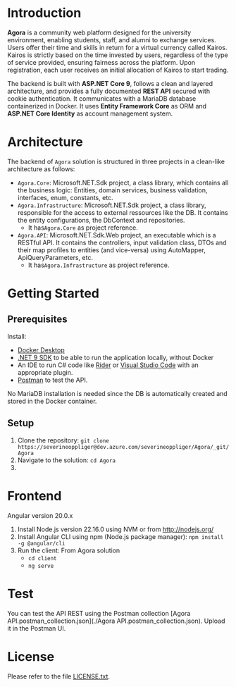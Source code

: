 # Introduction 
**Agora** is a community web platform designed for the university environment, enabling students, staff, and alumni 
to exchange services. Users offer their time and skills in return for a virtual currency called Kairos. 
Kairos is strictly based on the time invested by users, regardless of the type of service provided,
ensuring fairness across the platform. Upon registration, each user receives an initial allocation of Kairos 
to start trading.

The backend is built with **ASP.NET Core 9**, follows a clean and layered architecture, and provides a fully documented
**REST API** secured with cookie authentication. It communicates with a MariaDB database containerized in Docker.
It uses **Entity Framework Core** as ORM and **ASP.NET Core Identity** as account management system.

# Architecture
The backend of `Agora` solution is structured in three projects in a clean-like architecture as follows:
* `Agora.Core`: Microsoft.NET.Sdk project, a class library, which contains all the business logic: 
Entities, domain services, business validation, interfaces, enum, constants, etc.
* `Agora.Infrastructure`: Microsoft.NET.Sdk project, a class library,
responsible for the access to external ressources like the DB.
It contains the entity configurations, the DbContext and repositories.
  * It has`Agora.Core` as project reference.
* `Agora.API`: Microsoft.NET.Sdk.Web project, an executable which is a RESTful API.
It contains the controllers, input validation class, DTOs and their map profiles to entities (and vice-versa)
using AutoMapper, ApiQueryParameters, etc.
  * It has`Agora.Infrastructure` as project reference.

# Getting Started
## Prerequisites
Install:
- [Docker Desktop](https://docs.docker.com/desktop/)
- [.NET 9 SDK](https://dotnet.microsoft.com/en-us/download) to be able to run the application locally, without Docker
- An IDE to run C# code like [Rider](https://www.jetbrains.com/rider/download) or [Visual Studio Code](https://code.visualstudio.com/download) with an appropriate plugin.
- [Postman](https://www.postman.com/) to test the API.

No MariaDB installation is needed since the DB is automatically created and stored in the Docker container.

## Setup
1. Clone the repository: `git clone https://severineoppliger@dev.azure.com/severineoppliger/Agora/_git/Agora`
2. Navigate to the solution: `cd Agora`
3. 

# Frontend
Angular version 20.0.x
1. Install Node.js version 22.16.0 using NVM or from http://nodejs.org/
2. Install Angular CLI using npm (Node.js package manager): `npm install -g @angular/cli`
3. Run the client: From Agora solution
   * `cd client`
   * `ng serve`

# Test 
You can test the API REST using the Postman collection [Agora API.postman_collection.json](./Agora API.postman_collection.json).
Upload it in the Postman UI.

# License
Please refer to the file [LICENSE.txt](./LICENSE.txt).